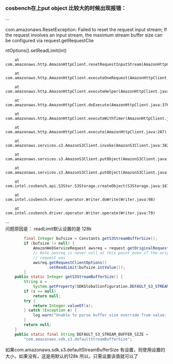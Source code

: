 ### cosbench在上put object 比较大的时候出现报错：  

···

com.amazonaws.ResetException: Failed to reset the request input stream; If the request involves an input stream, the maximum stream buffer size can be configured via request.getRequestClie

ntOptions().setReadLimit(int)

        at com.amazonaws.http.AmazonHttpClient.resetRequestInputStream(AmazonHttpClient.java:955)

        at com.amazonaws.http.AmazonHttpClient.executeOneRequest(AmazonHttpClient.java:783)

        at com.amazonaws.http.AmazonHttpClient.executeHelper(AmazonHttpClient.java:607)

        at com.amazonaws.http.AmazonHttpClient.doExecute(AmazonHttpClient.java:376)

        at com.amazonaws.http.AmazonHttpClient.executeWithTimer(AmazonHttpClient.java:338)

        at com.amazonaws.http.AmazonHttpClient.execute(AmazonHttpClient.java:287)

        at com.amazonaws.services.s3.AmazonS3Client.invoke(AmazonS3Client.java:3826)

        at com.amazonaws.services.s3.AmazonS3Client.putObject(AmazonS3Client.java:1405)

        at com.amazonaws.services.s3.AmazonS3Client.putObject(AmazonS3Client.java:1270)

        at com.intel.cosbench.api.S3Stor.S3Storage.createObject(S3Storage.java:167)

        at com.intel.cosbench.driver.operator.Writer.doWrite(Writer.java:98)

        at com.intel.cosbench.driver.operator.Writer.operate(Writer.java:79)

···  
问题原因是：
readLimit默认设置的是 128k  
```java  
        final Integer bufsize = Constants.getS3StreamBufferSize();
        if (bufsize != null) {
            AmazonWebServiceRequest awsreq = request.getOriginalRequest();
            // Note awsreq is never null at this point even if the original
            // request was
            awsreq.getRequestClientOptions()
                  .setReadLimit(bufsize.intValue());
        }   
    public static Integer getS3StreamBufferSize() {
        String s =
            System.getProperty(SDKGlobalConfiguration.DEFAULT_S3_STREAM_BUFFER_SIZE);
        if (s == null)
            return null;
        try {
            return Integer.valueOf(s);
        } catch (Exception e) {
            log.warn("Unable to parse buffer size override from value: " + s);
        }
        return null;
    } 
    public static final String DEFAULT_S3_STREAM_BUFFER_SIZE =
        "com.amazonaws.sdk.s3.defaultStreamBufferSize";
```  
如果com.amazonaws.sdk.s3.defaultStreamBufferSize 有设置，则使用设置的大小，如果没有，这是用默认的128k
所以，只需设置该值就可以了
